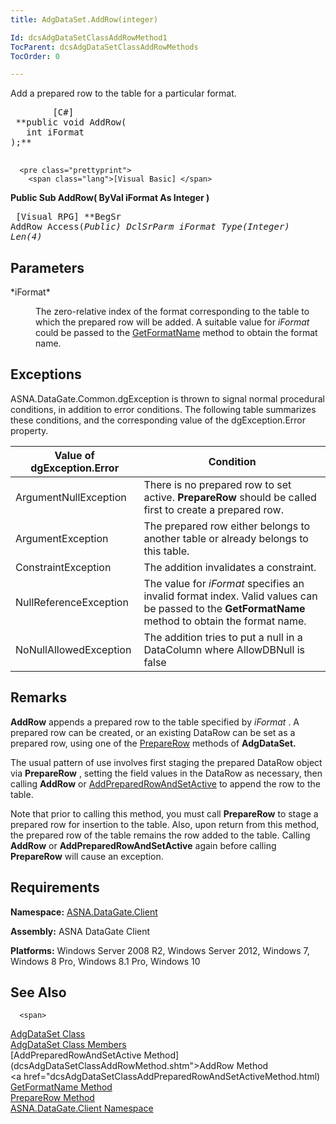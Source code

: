```yaml
---
title: AdgDataSet.AddRow(integer)

Id: dcsAdgDataSetClassAddRowMethod1
TocParent: dcsAdgDataSetClassAddRowMethods
TocOrder: 0

---
```


Add a prepared row to the table for a particular format.
<pre class="prettyprint">
        <span class="lang">[C#]</span>
 **public void AddRow(
   int iFormat
);** 
      </pre>
      <pre class="prettyprint">
        <span class="lang">[Visual Basic] </span>
 **Public Sub AddRow(
   ByVal iFormat As Integer
)** 
      </pre>
      <pre class="prettyprint">
        <span class="lang">[Visual RPG]</span>
 **BegSr AddRow Access(*Public)
   DclSrParm iFormat Type(*Integer) Len(4)** 
      </pre>

## Parameters

<dl>
        <dt>
 *iFormat* 
        </dt>
        <dd>

The zero-relative index of the format corresponding to the table to which the prepared row will be added. A suitable value for *iFormat* could be passed to the [GetFormatName](adg-dataset-class-get-format-name-method.html) method to obtain the format name.
</dd>
</dl>

## Exceptions

ASNA.DataGate.Common.dgException is thrown to signal normal procedural conditions, in addition to error conditions. The following table summarizes these conditions, and the corresponding value of the dgException.Error property.
<br />



| Value of dgException.Error | Condition |
| ---- | ---- |
| ArgumentNullException | There is no prepared row to set active. **PrepareRow** should be called first to create a prepared row. |
| ArgumentException | The prepared row either belongs to another table or already belongs to this table. |
| ConstraintException | The addition invalidates a constraint. |
| NullReferenceException | The value for *iFormat* specifies an invalid format index. Valid values can be passed to the **GetFormatName** method to obtain the format name. |
| NoNullAllowedException | The addition tries to put a null in a DataColumn where AllowDBNull is false |



## Remarks

<span> **AddRow** </span> appends a prepared row to the table specified by *<span>i</span><span>Format</span>* . A prepared row can be created, or an existing DataRow can be set as a prepared row, using one of the [PrepareRow](adg-dataset-class-prepare-row-method-main.html) methods of **AdgDataSet.** 

The usual pattern of use involves first staging the prepared DataRow object via <span> **PrepareRow** </span>, setting the field values in the DataRow as necessary, then calling <span> **AddRow** </span> or [AddPreparedRowAndSetActive](adg-dataset-class-add-prepared-row-and-set-active-method.html) to append the row to the table.

<span>Note</span> that prior to calling this method, you must call <span> **PrepareRow** </span> to stage a prepared row for insertion to the table. Also, upon return from this method, the prepared row of the table remains the row added to the table. Calling **AddRow** or <span> **AddPreparedRowAndSetActive** </span> again before calling <span> **PrepareRow** </span> will cause an exception.
## Requirements

**Namespace:** [ASNA.DataGate.Client](datagate-client-namespace.html) 

**Assembly:** ASNA DataGate Client

**Platforms:** Windows Server 2008 R2, Windows Server 2012, Windows 7, Windows 8 Pro, Windows 8.1 Pro, Windows 10
## See Also


      <span>
[AdgDataSet Class](adg-dataset-class.html)
        <br />
[AdgDataSet Class Members](adg-dataset-members.html)
        <br />
        [AddPreparedRowAndSetActive 
						Method](dcsAdgDataSetClassAddRowMethod.shtm">AddRow Method</a>
        <br />
        <a href="dcsAdgDataSetClassAddPreparedRowAndSetActiveMethod.html)
        <br />
[GetFormatName Method](adg-dataset-class-get-format-name-method.html)
        <br />
[PrepareRow Method](adg-dataset-class-prepare-row-method2.html)
      </span>
      <br />
[ASNA.DataGate.Client Namespace](datagate-client-namespace.html)


